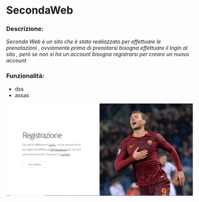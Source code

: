 # SecondaWeb
### Descrizione:
*Seconda Web è un sito che è stato realiazzato per effettuare le prenotazioni ,
ovviamente prima di prenotarsi bisogna effettuare il login al sito , 
però se non si ha un account bisogna registrarsi per creare un nuovo account*

### Funzionalità:
* dss
* assas


![](Foto3.png)


